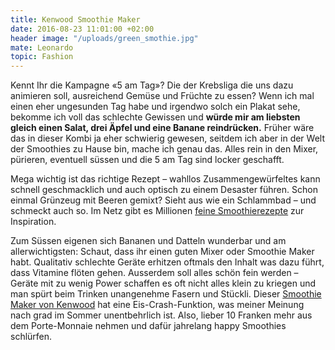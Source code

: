```yaml
---
title: Kenwood Smoothie Maker
date: 2016-08-23 11:01:00 +02:00
header image: "/uploads/green_smothie.jpg"
mate: Leonardo
topic: Fashion
---
```


Kennt Ihr die Kampagne «5 am Tag»? Die der Krebsliga die uns dazu animieren soll, ausreichend Gemüse und Früchte zu essen? Wenn ich mal einen eher ungesunden Tag habe und irgendwo solch ein Plakat sehe, bekomme ich voll das schlechte Gewissen und **würde mir am liebsten gleich einen Salat, drei Äpfel und eine Banane reindrücken.** Früher wäre das in dieser Kombi ja eher schwierig gewesen, seitdem ich aber in der Welt der Smoothies zu Hause bin, mache ich genau das. Alles rein in den Mixer, pürieren, eventuell süssen und die 5 am Tag sind locker geschafft.

Mega wichtig ist das richtige Rezept – wahllos Zusammengewürfeltes kann schnell geschmacklich und auch optisch zu einem Desaster führen. Schon einmal Grünzeug mit Beeren gemixt? Sieht aus wie ein Schlammbad – und schmeckt auch so. Im Netz gibt es Millionen [feine Smoothierezepte](http://www.ronorp.net/zuerich/essen-trinken/rezept-wein-knigge.1080/rezepte-zuerich.702/gruener-smoothie-richtig-fein.517472) zur Inspiration.

Zum Süssen eigenen sich Bananen und Datteln wunderbar und am allerwichtigsten: Schaut, dass ihr einen guten Mixer oder Smoothie Maker habt. Qualitativ schlechte Geräte erhitzen oftmals den Inhalt was dazu führt, dass Vitamine flöten gehen. Ausserdem soll alles schön fein werden – Geräte mit zu wenig Power schaffen es oft nicht alles klein zu kriegen und man spürt beim Trinken unangenehme Fasern und Stückli. Dieser [Smoothie Maker von Kenwood](https://siroop.ch/wohnen-haushalt/kuechengeraete/mixer/kenwood-smoothie-maker-sb266-silber-294903?utm_medium=editorial&utm_campaign=201604_ronorp_blog&utm_source=ronorp.ch) hat eine Eis-Crash-Funktion, was meiner Meinung nach grad im Sommer unentbehrlich ist. Also, lieber 10 Franken mehr aus dem Porte-Monnaie nehmen und dafür jahrelang happy Smoothies schlürfen.
